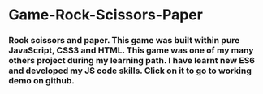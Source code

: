 # Game-Rock-Scissors-Paper

### Rock scissors and paper. This game was built within pure JavaScript, CSS3 and HTML. This game was one of my many others project during my learning path. I have learnt new ES6 and developed my JS code skills. Click on it to go to working demo on github.
